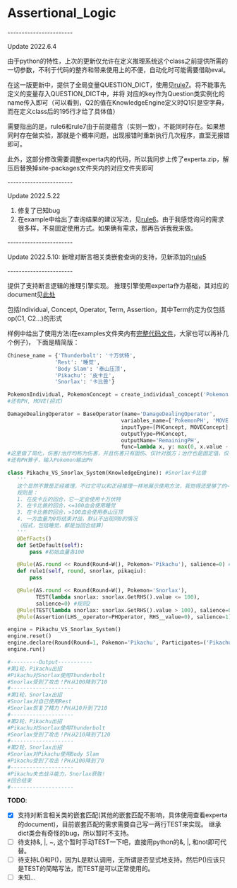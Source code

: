 # Assertional_Logic
  \-----------------------
  
  Update 2022.6.4
  
  由于python的特性，上次的更新仅允许在定义推理系统这个class之前提供所需的一切参数，不利于代码的整齐和带来使用上的不便，自动化时可能需要借助eval。
  
  在这一版更新中，提供了全局变量QUESTION_DICT，使用见[rule7](/examples/Pokemon.py#L183)。将不能事先定义的变量存入QUESTION_DICT中，并将
  对应的key作为Question类实例化的name传入即可（可以看到，Q2的值在KnowledgeEngine定义时Q1只是空字典，而在定义class后的195行才给了具体值）
  
  需要指出的是，rule6和rule7由于前提蕴含（实则一致），不能同时存在。如果想同时存在做实验，那就是个概率问题，出现报错时重新执行几次程序，直至无报错即可。
  
  此外，这部分修改需要调整experta内的代码，所以我同步上传了experta.zip，解压后替换掉site-packages文件夹内的对应文件夹即可
  
  \-----------------------
  
  Update 2022.5.22
  1. 修复了已知bug
  2. 在example中给出了查询结果的建议写法，见[rule6](/examples/Pokemon.py#L169)。由于我感觉询问的需求
  很多样，不易固定使用方式。如果确有需求，那再告诉我我来做。
 
 \-----------------------
 
 Update 2022.5.10:
 新增对断言相关类嵌套查询的支持，见新添加的[rule5](/examples/Pokemon.py#L149)
 
 \-----------------------
 
 提供了支持断言逻辑的推理引擎实现。
 推理引擎使用experta作为基础，其对应的document见[此处](https://experta.readthedocs.io/en/latest/thebasics.html)

 包括Individual, Concept, Operator, Term, Assertion，其中Term约定为仅包括op(C1, C2...)的形式

 样例中给出了使用方法(在examples文件夹内有[完整代码文件](/examples/Pokemon.py)，大家也可以再补几个例子)，
 下面是精简版：
 ```python
Chinese_name = {'Thunderbolt': '十万伏特',
                'Rest': '睡觉',
                'Body Slam': '泰山压顶',
                'Pikachu': '皮卡丘',
                'Snorlax': '卡比兽'}

PokemonIndividual, PokemonConcept = create_individual_concept('Pokemon', 'Base')
#还有PH, MOVE(招式)

DamageDealingOperator = BaseOperator(name='DamageDealingOperator',
                                     variables_name=['PokemonPH', 'MOVE'],
                                     inputType=[PHConcept, MOVEConcept], 
                                     outputType=PHConcept,
                                     outputName='RemainingPH',
                                     func=lambda x, y: max(0, x.value - Damage_dict[y.value]))
#这里做了简化，伤害/治疗均称为伤害，并且伤害只有固伤、仅针对敌方；治疗也是固定值，仅针对自己。同时不考虑血条上限
#还有PH算子，输入Pokemon输出PH

class Pikachu_VS_Snorlax_System(KnowledgeEngine): #Snorlax卡比兽
    '''
    这个显然不算是正经推理，不过它可以和正经推理一样地展示使用方法，我觉得还是够了的~
    规则是：
    1. 在皮卡丘的回合，它一定会使用十万伏特
    2. 在卡比兽的回合，<=100血会使用睡觉
    3. 在卡比兽的回合，>100血会使用泰山压顶
    4. 一方血量为0将结束对战，默认不出现同0的情况
    （招式，包括睡觉，都是当回合结算）
    '''
    @DefFacts()
    def SetDefault(self):
        pass #初始血量各100

    @Rule(AS.round << Round(Round=W(), Pokemon='Pikachu'), salience=0) #规则1
    def rule1(self, round, snorlax, pikaqiu):
        pass

    @Rule(AS.round << Round(Round=W(), Pokemon='Snorlax'),
          TEST(lambda snorlax: snorlax.GetRHS().value <= 100),
          salience=0) #规则2
    @Rule(TEST(lambda snorlax: snorlax.GetRHS().value > 100), salience=0)# 规则3
    @Rule(Assertion(LHS__operator=PHOperator, RHS__value=0), salience=1) #规则4

engine = Pikachu_VS_Snorlax_System()
engine.reset()
engine.declare(Round(Round=1, Pokemon='Pikachu', Participates=('Pikachu', 'Snorlax')))
engine.run()

#---------Output-----------
#第1轮，Pikachu出招
#Pikachu对Snorlax使用Thunderbolt
#Snorlax受到了攻击！PH从100降到了10
#--------------------
#第1轮，Snorlax出招
#Snorlax对自己使用Rest
#Snorlax恢复了精力！PH从10升到了210
#--------------------
#第2轮，Pikachu出招
#Pikachu对Snorlax使用Thunderbolt
#Snorlax受到了攻击！PH从210降到了120
#--------------------
#第2轮，Snorlax出招
#Snorlax对Pikachu使用Body Slam
#Pikachu受到了攻击！PH从100降到了0
#--------------------
#Pikachu失去战斗能力，Snorlax获胜!
#回合结束
#--------------------
 ```

**TODO**:
- [X] 支持对断言相关类的嵌套匹配(其他的嵌套匹配不影响，具体使用查看experta的document)，目前嵌套匹配的需求需要自己写一两行TEST来实现。
继承dict类会有奇怪的bug，所以暂时不支持。
- [ ] 待支持&, |, ~, 这个暂时手动TEST一下吧，直接用python的&, |, 和not即可代替。
- [ ] 待支持L()和P()，因为L是默认调用，无所谓是否显式地支持。然后P()应该只是TEST的简略写法，而TEST是可以正常使用的。
- [ ] 未知...